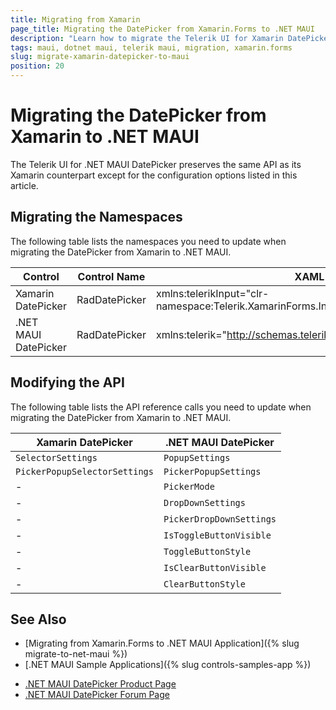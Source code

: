 ```yaml
---
title: Migrating from Xamarin
page_title: Migrating the DatePicker from Xamarin.Forms to .NET MAUI
description: "Learn how to migrate the Telerik UI for Xamarin DatePicker to the Telerik UI for .NET MAUI framework by updating the namespaces and the incompatible NuGet packages. "
tags: maui, dotnet maui, telerik maui, migration, xamarin.forms
slug: migrate-xamarin-datepicker-to-maui
position: 20
---
```


# Migrating the DatePicker from Xamarin to .NET MAUI

The Telerik UI for .NET MAUI DatePicker preserves the same API as its Xamarin counterpart except for the configuration options listed in this article.

## Migrating the Namespaces

The following table lists the namespaces you need to update when migrating the DatePicker from Xamarin to .NET MAUI.

| Control | Control Name | XAML Namespcace | C# Namespace|
| --------------- | --------------- | --------------- | --------------- |
| Xamarin DatePicker | RadDatePicker | xmlns:telerikInput="clr-namespace:Telerik.XamarinForms.Input;assembly=Telerik.XamarinForms.Input" | using Telerik.XamarinForms.Input; |
| .NET MAUI DatePicker | RadDatePicker | xmlns:telerik="http://schemas.telerik.com/2022/xaml/maui" | using Telerik.Maui.Controls; |


## Modifying the API

The following table lists the API reference calls you need to update when migrating the DatePicker from Xamarin to .NET MAUI.

| Xamarin DatePicker | .NET MAUI DatePicker |
| ------------- | --------------- |
| `SelectorSettings` | `PopupSettings` |
| `PickerPopupSelectorSettings` | `PickerPopupSettings` |
| - | `PickerMode` |
| - | `DropDownSettings` |
| - | `PickerDropDownSettings` |
| - | `IsToggleButtonVisible` |
| - | `ToggleButtonStyle` |
| - | `IsClearButtonVisible` |
| - | `ClearButtonStyle` |

## See Also

* [Migrating from Xamarin.Forms to .NET MAUI Application]({% slug migrate-to-net-maui %})
* [.NET MAUI Sample Applications]({% slug controls-samples-app %})
- [.NET MAUI DatePicker Product Page](https://www.telerik.com/maui-ui/datepicker)
- [.NET MAUI DatePicker Forum Page](https://www.telerik.com/forums/maui?tagId=1853)

